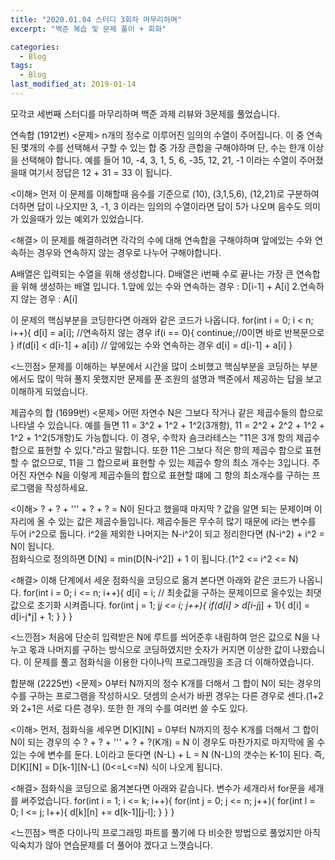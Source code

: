 ```yaml
---
title: "2020.01.04 스터디 3회차 마무리하며"
excerpt: "백준 복습 및 문제 풀이 + 회화"

categories:
  - Blog
tags:
  - Blog
last_modified_at: 2019-01-14
---
```

모각코 세번째 스터디를 마무리하며 백준 과제 리뷰와 3문제를 풀었습니다.

연속합 (1912번)
<문제>
n개의 정수로 이루어진 임의의 수열이 주어집니다. 이 중 연속된 몇개의 수를 선택해서 구할 수 있는 합 중 가장 큰합을 구해야하며 단, 수는 한개 이상을 선택해야 합니다.
예를 들어 10, -4, 3, 1, 5, 6, -35, 12, 21, -1 이라는 수열이 주어졌을때 여기서 정답은 12 + 31 = 33 이 됩니다.

<이해>
먼저 이 문제를 이해할때 음수를 기준으로 (10), (3,1,5,6), (12,21)로 구분하여 더하면 답이 나오지만 3, -1, 3 이라는 임의의 수열이라면 답이 5가 나오며 음수도 의미가 있을때가 있는 예외가 있었습니다.

<해결>
이 문제를 해결하려면 각각의 수에 대해 연속합을 구해야하며 앞에있는 수와 연속하는 경우와 연속하지 않는 경우로 나누어 구해야합니다.

A배열은 입력되는 수열을 위해 생성합니다.
D배열은 i번째 수로 끝나는 가장 큰 연속합을 위해 생성하는 배열 입니다.
1.앞에 있는 수와 연속하는 경우 : D[i-1] + A[i]
2.연속하지 않는 경우 : A[i]

이 문제의 핵심부분을 코딩한다면 아래와 같은 코드가 나옵니다.
for(int i = 0; i < n; i++){
  d[i] = a[i]; //연속하지 않는 경우
  if(i == 0){
    continue;//0이면 바로 반복문으로
  }
  if(d[i] < d[i-1] + a[i]) // 앞에있는 수와 연속하는 경우
     d[i] = d[i-1] + a[i]
}

<느낀점>
문제를 이해하는 부분에서 시간을 많이 소비했고 핵심부분을 코딩하는 부분에서도 많이 막혀 풀지 못했지만 문제를 푼 조원의 설명과 백준에서 제공하는 답을 보고 이해하게 되었습니다.





제곱수의 합 (1699번)
<문제>
어떤 자연수 N은 그보다 작거나 같은 제곱수들의 합으로 나타낼 수 있습니다. 예를 들면 11 = 3^2 + 1^2 + 1^2(3개항), 11 = 2^2 + 2^2 + 1^2 + 1^2 + 1^2(5개항)도 가능합니다. 이 경우, 수학자 숌크라테스는 "11은 3개 항의 제곱수 합으로 표현할 수 있다."라고 말합니다. 또한 11은 그보다 적은 항의 제곱수 합으로 표현할 수 없으므로, 11을 그 합으로써 표현할 수 있는 제곱수 항의 최소 개수는 3입니다.
주어진 자연수 N을 이렇게 제곱수들의 합으로 표현할 떄에 그 항의 최소개수를 구하는 프로그램을 작성하세요.

<이해>
? + ? + ''' + ? + ? = N이 된다고 했을때 마지막 ? 값을 알면 되는 문제이며 이 자리에 올 수 있는 값은 제곱수들입니다. 제곱수들은 무수히 많기 때문에 i라는 변수를 두어 i^2으로 둡니다. i^2을 제외한 나머지는 N-i^2이 되고 정리한다면 (N-i^2) + i^2 = N이 됩니다.  
점화식으로 정의하면 D[N] = min(D[N-i^2]) + 1 이 됩니다.(1^2 <= i^2 <= N)

<해결>
이해 단계에서 세운 점화식을 코딩으로 옮겨 본다면 아래와 같은 코드가 나옵니다.
for(int i = 0; i <= n; i++){
  d[i] = i; // 최솟값을 구하는 문제이므로 올수있는 최댓값으로 초기화 시켜줍니다.
  for(int j = 1; j*j <= i; j++){
    if(d[i] > d[i-j*j] + 1){
      d[i] = d[i-j*j] + 1;
    }
  }
}

<느낀점>
처음에 단순히 입력받은 N에 루트를 씌어준후 내림하여 얻은 값으로 N을 나누고 몫과 나머지를 구하는 방식으로 코딩하였지만 숫자가 커지면 이상한 값이 나왔습니다. 이 문제를 풀고 점화식을 이용한 다이나믹 프로그래밍을 조금 더 이해하였습니다.




합분해 (2225번)
<문제>
0부터 N까지의 정수 K개를 더해서 그 합이 N이 되는 경우의 수를 구하는 프로그램을 작성하시오.
덧셈의 순서가 바뀐 경우는 다른 경우로 센다.(1+2와 2+1은 서로 다른 경우). 또한 한 개의 수를 여러번 쓸 수도 있다.

<이해>
먼저, 점화식을 세우면
D[K][N] = 0부터 N까지의 정수 K개를 더해서 그 합이 N이 되는 경우의 수
? + ? + ''' + ? + ?(K개) = N 이 경우도 마찬가지로 마지막에 올 수있는 수에 변수를 둔다. L이라고 둔다면 (N-L) + L = N  (N-L)의 갯수는 K-1이 된다.
즉, D[K][N] = D[k-1][N-L] (0<=L<=N) 식이 나오게 됩니다.

<해결>
점화식을 코딩으로 옮겨본다면 아래와 같습니다. 변수가 세개라서 for문을 세개를 써주었습니다.
for(int i = 1; i <= k; i++){
  for(int j = 0; j <= n; j++){
    for(int l = 0; l <= j; l++){
      d[k][n] += d[k-1][j-l];
    }
  }
}

<느낀점>
백준 다이나믹 프로그래밍 파트를 풀기에 다 비슷한 방법으로 풀었지만 아직 익숙치가 않아 연습문제를 더 풀어야 겠다고 느꼇습니다.
